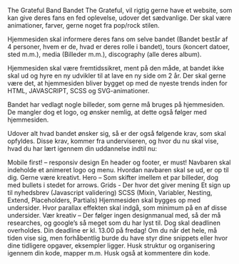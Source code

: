 The Grateful Band 
Bandet The Grateful, vil rigtig gerne have et website, som kan give deres fans en fed oplevelse, udover det sædvanlige. Der skal være animationer, farver, gerne noget fra pop/rock stilen.

Hjemmesiden skal informere deres fans om selve bandet (Bandet består af 4 personer, hvem er de, hvad er deres rolle i bandet), tours (koncert datoer, sted m.m.), media (Billeder m.m.), discography (alle deres album).

Hjemmesiden skal være fremtidssikret, ment på den måde, at bandet ikke skal ud og hyre en ny udvikler til at lave en ny side om 2 år. Der skal gerne være det, at hjemmesiden bliver bygget op med de nyeste trends inden for HTML, JAVASCRIPT, SCSS og SVG-animationer.

Bandet har vedlagt nogle billeder, som gerne må bruges på hjemmesiden. De mangler dog et logo, og ønsker nemlig, at dette også følger med hjemmesiden.

Udover alt hvad bandet ønsker sig, så er der også følgende krav, som skal opfyldes. Disse krav, kommer fra underviseren, og hvor du nu skal vise, hvad du har lært igennem din uddannelse indtil nu:

Mobile first! – responsiv design
En header og footer, er must!
Navbaren skal indeholde et animeret logo og menu. Hvordan navbaren skal se ud, er op til dig. Gerne være kreativt.
Hero – Som skifter imellem et par billeder, dog med bullets i stedet for arrows.
Grids - Der hvor det giver mening
Et sign up til nyhedsbrev (Javascript validering)
SCSS (Mixin, Variabler, Nesting, Extend, Placeholders, Partials)
Hjemmesiden skal bygges op med undersider. Hvor parallax effekten skal indgå, som minimum på en af disse undersider.
Vær kreativ – Der følger ingen designmanual med, så der må researches, og google’s så meget som du har lyst til. Dog skal deadlinen overholdes.
Din deadline er kl. 13.00 på fredag! Om du når det hele, må tiden vise sig, men forhåbentlig burde du have styr dine snippets eller hvor dine tidligere opgaver, eksempler ligger. Husk struktur og organisering igennem din kode, mapper m.m. Husk også at kommentere din kode.